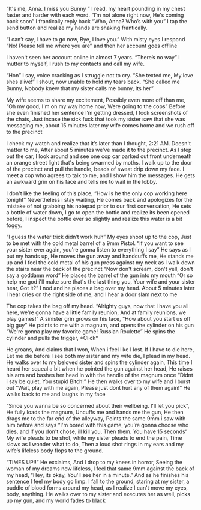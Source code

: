“It's me, Anna. I miss you Bunny ” I read, my heart pounding in my chest faster and harder with each word. “I’m not alone right now, He's coming back soon” I frantically reply back “Who, Anna? Who’s with you” I tap the send button and realize my hands are shaking frantically.

“I can’t say, I have to go now, Bye, I love you.” With misty eyes I respond “No! Please tell me where you are” and then her account goes offline

I haven't seen her account online in almost 7 years. “There’s no way” I mutter to myself, I rush to my contacts and call my wife.

“Hon” I say, voice cracking as I struggle not to cry. “She texted me, My love shes alive!” I shout, now unable to hold my tears back. “She called me Bunny, Nobody knew that my sister calls me bunny, Its her” 

My wife seems to share my excitement, Possibly even more off than me, “Oh my good, I'm on my way home now, Were going to the cops” Before she even finished her sentence I’m getting dressed, I took screenshots of the chats, Just incase the sick fuck that took my sister saw that she was messaging me, about 15 minutes later my wife comes home and we rush off to the precinct

I check my watch and realize that it’s later than I thought, 2:21 AM. Doesn't matter to me, After about 5 minutes we’ve made it to the precinct. As I step out the car, I look around and see one cop car parked out front underneath an orange street light that's being swarmed by moths. I walk up to the door of the precinct and pull the handle, beads of sweat drip down my face. I meet a cop who agrees to talk to me, and I show him the messages. He gets an awkward grin on his face and tells me to wait in the lobby.

I don't like the feeling of this place, “How is he the only cop working here tonight” Nevertheless i stay waiting, He comes back and apologizes for the mistake of not grabbing his notepad prior to our first conversation, He sets a bottle of water down, I go to open the bottle and realize its been opened before, I inspect the bottle ever so slightly and realize this water is a bit foggy.

“I guess the water trick didn’t work huh” My eyes shoot up to the cop, Just to be met with the cold metal barrel of a 9mm Pistol. “If you want to see your sister ever again, you're gonna listen to everything I say” He says as I put my hands up, He moves the gun away and handcuffs me, He stands me up and I feel the cold metal of his gun press against my neck as I walk down the stairs near the back of the precinct “Now don't scream, don't yell, don't say a goddamn word” He places the barrel of the gun into my mouth “Or so help me god i'll make sure that's the last thing you, Your wife and your sister hear, Got it?” I nod and he places a bag over my head. About 5 minutes later I hear cries on the right side of me, and I hear a door slam next to me

The cop takes the bag off my head. “Alrighty guys, now that I have you all here, we're gonna have a little family reunion, And at family reunions, we play games!” A sinister grin grows on his face, “How about you start us off big guy” He points to me with a magnum, and opens the cylinder on his gun “We're gonna play my favorite game! Russian Roulette” He spins the cylinder and pulls the trigger, \*Click\*

He groans, And claims that I won, When i feel like I lost. If I have to die here, Let me die before I see both my sister and my wife die, I plead in my head. He walks over to my beloved sister and spins the cylinder again, This time I heard her squeal a bit when he pointed the gun against her head, He raises his arm and bashes her head in with the handle of the magnum once “Didnt i say be quiet, You stupid Bitch!” He then walks over to my wife and I burst out “Wait, play with me again, Please just dont hurt any of them again!” He walks back to me and laughs in my face

“Since you wanna be so concerned about their wellbeing. I'll let you pick”, He fully loads the magnum, Uncuffs me and hands me the gun, He then drags me to the far end of the alleyway, Points the same 9mm i saw with him before and says “I'm bored with this game, you’re gonna choose who dies, and if you don't chose, ill kill you, Then them. You have 15 seconds” My wife pleads to be shot, while my sister pleads to end the pain, Time slows as I wonder what to do, Then a loud shot rings in my ears and my wife’s lifeless body flops to the ground.

“TIMES UP!!” He exclaims, And I drop to my knees in horror, Seeing the woman of my dreams now lifeless, I feel that same 9mm against the back of my head, “Hey, its okay, You'll see her in a minute.” And as he finishes his sentence I feel my body go limp. I fall to the ground, staring at my sister, a puddle of blood forms around my head, as I realize I can't move my eyes, body, anything. He walks over to my sister and executes her as well, picks up my gun, and my world fades to black